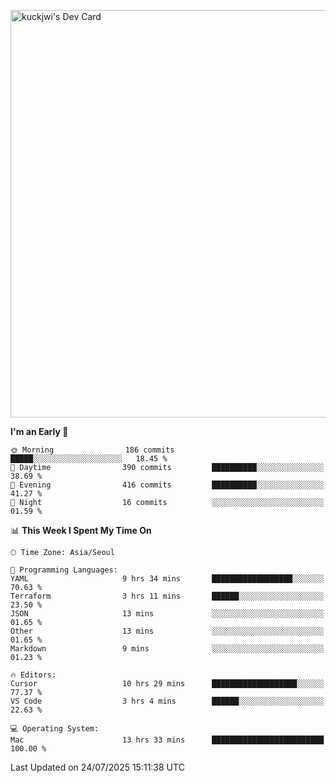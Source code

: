 <a href="https://app.daily.dev/kuckhwancho"><img src="https://api.daily.dev/devcards/v2/efef39c8028947428b3c0b486b9cd9b6.png?r=iz2&type=wide" width="652" alt="kuckjwi's Dev Card"/></a>

<!--START_SECTION:waka-->
**I'm an Early 🐤** 

```text
🌞 Morning                186 commits         █████░░░░░░░░░░░░░░░░░░░░   18.45 % 
🌆 Daytime                390 commits         ██████████░░░░░░░░░░░░░░░   38.69 % 
🌃 Evening                416 commits         ██████████░░░░░░░░░░░░░░░   41.27 % 
🌙 Night                  16 commits          ░░░░░░░░░░░░░░░░░░░░░░░░░   01.59 % 
```


📊 **This Week I Spent My Time On** 

```text
🕑︎ Time Zone: Asia/Seoul

💬 Programming Languages: 
YAML                     9 hrs 34 mins       ██████████████████░░░░░░░   70.63 % 
Terraform                3 hrs 11 mins       ██████░░░░░░░░░░░░░░░░░░░   23.50 % 
JSON                     13 mins             ░░░░░░░░░░░░░░░░░░░░░░░░░   01.65 % 
Other                    13 mins             ░░░░░░░░░░░░░░░░░░░░░░░░░   01.65 % 
Markdown                 9 mins              ░░░░░░░░░░░░░░░░░░░░░░░░░   01.23 % 

🔥 Editors: 
Cursor                   10 hrs 29 mins      ███████████████████░░░░░░   77.37 % 
VS Code                  3 hrs 4 mins        ██████░░░░░░░░░░░░░░░░░░░   22.63 % 

💻 Operating System: 
Mac                      13 hrs 33 mins      █████████████████████████   100.00 % 
```


 Last Updated on 24/07/2025 15:11:38 UTC
<!--END_SECTION:waka-->
